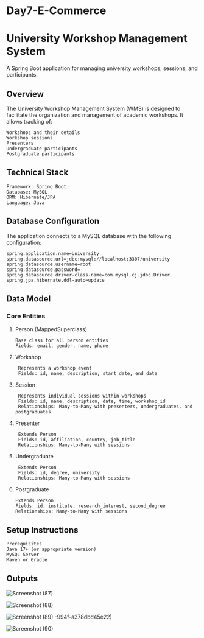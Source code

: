 # Day7-E-Commerce

# University Workshop Management System
A Spring Boot application for managing university workshops, sessions, and participants.

## Overview
The University Workshop Management System (WMS) is designed to facilitate the organization and management of academic workshops. It allows tracking of:

    Workshops and their details
    Workshop sessions
    Presenters
    Undergraduate participants
    Postgraduate participants

## Technical Stack
    Framework: Spring Boot
    Database: MySQL
    ORM: Hibernate/JPA
    Language: Java

## Database Configuration
The application connects to a MySQL database with the following configuration:

    spring.application.name=University
    spring.datasource.url=jdbc:mysql://localhost:3307/university
    spring.datasource.username=root
    spring.datasource.password=
    spring.datasource.driver-class-name=com.mysql.cj.jdbc.Driver
    spring.jpa.hibernate.ddl-auto=update

## Data Model
### Core Entities
1. Person (MappedSuperclass)

       Base class for all person entities
       Fields: email, gender, name, phone
   
3. Workshop
   
        Represents a workshop event
        Fields: id, name, description, start_date, end_date
   
5. Session
   
        Represents individual sessions within workshops
        Fields: id, name, description, date, time, workshop_id
        Relationships: Many-to-Many with presenters, undergraduates, and postgraduates
   
7. Presenter

        Extends Person
        Fields: id, affiliation, country, job_title
        Relationships: Many-to-Many with sessions
   
9. Undergraduate

        Extends Person
        Fields: id, degree, university
        Relationships: Many-to-Many with sessions
   
11. Postgraduate

        Extends Person
        Fields: id, institute, research_interest, second_degree
        Relationships: Many-to-Many with sessions

## Setup Instructions
    Prerequisites
    Java 17+ (or appropriate version)
    MySQL Server
    Maven or Gradle

## Outputs

![Screenshot (87)](https://github.com/user-attachments/assets/27fa7336-5180-46ef-a239-da2465aefda8)

![Screenshot (88)](https://github.com/user-attachments/assets/a553ed2f-8449-487f-8104-af7bcef1e3f9)


![Screenshot (89)](https://github.com/user-attachments/assets/34411e6a-89c2-4e57-b8e8-62b6f6f6c2da)
-994f-a378dbd45e22)

![Screenshot (90)](https://github.com/user-attachments/assets/362ca84e-159f-49ed-a9af-50baebe256f7)
